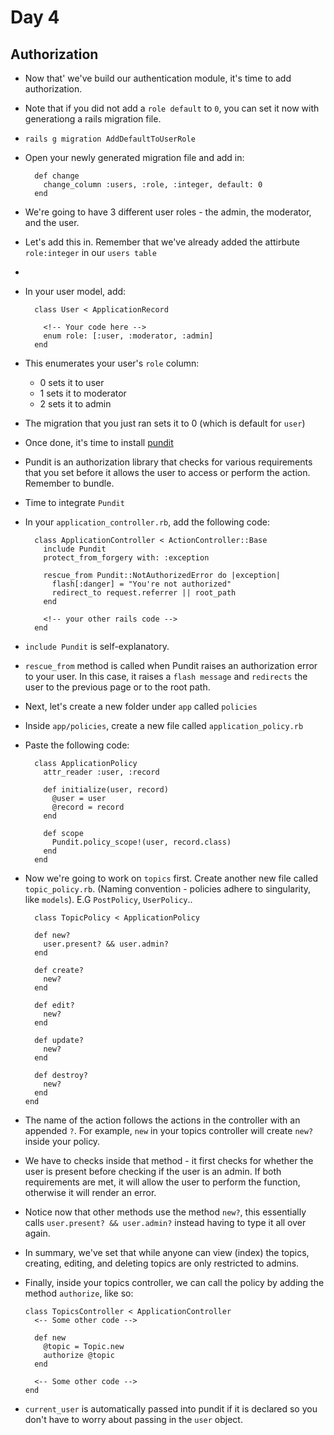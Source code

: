 # Day 4

## Authorization

- Now that' we've build our authentication module, it's time to add authorization.

- Note that if you did not add a `role default` to `0`, you can set it now with generationg a rails migration file.

- `rails g migration AddDefaultToUserRole`

- Open your newly generated migration file and add in:

  ```
    def change
      change_column :users, :role, :integer, default: 0
    end
  ```

- We're going to have 3 different user roles - the admin, the moderator, and the user.

- Let's add this in. Remember that we've already added the attirbute `role:integer` in our `users table`

-

- In your user model, add:

  ```
    class User < ApplicationRecord

      <!-- Your code here -->
      enum role: [:user, :moderator, :admin]
    end
  ```

- This enumerates your user's `role` column:
  - 0 sets it to user
  - 1 sets it to moderator
  - 2 sets it to admin

- The migration that you just ran sets it to 0 (which is default for `user`)

- Once done, it's time to install [pundit](https://github.com/elabs/pundit)

- Pundit is an authorization library that checks for various requirements that you set before it allows the user to access or perform the action. Remember to bundle.

- Time to integrate `Pundit`

- In your `application_controller.rb`, add the following code:

  ```
    class ApplicationController < ActionController::Base
      include Pundit
      protect_from_forgery with: :exception

      rescue_from Pundit::NotAuthorizedError do |exception|
        flash[:danger] = "You're not authorized"
        redirect_to request.referrer || root_path
      end

      <!-- your other rails code -->
    end
  ```

- `include Pundit` is self-explanatory.

- `rescue_from` method is called when Pundit raises an authorization error to your user. In this case, it raises a `flash message` and `redirects` the user to the previous page or to the root path.

- Next, let's create a new folder under `app` called `policies`

- Inside `app/policies`, create a new file called `application_policy.rb`

- Paste the following code:

  ```
    class ApplicationPolicy
      attr_reader :user, :record

      def initialize(user, record)
        @user = user
        @record = record
      end

      def scope
        Pundit.policy_scope!(user, record.class)
      end
    end
  ```

- Now we're going to work on `topics` first. Create another new file called `topic_policy.rb`. (Naming convention - policies adhere to singularity, like `models`). E.G `PostPolicy`, `UserPolicy`..


  ```
    class TopicPolicy < ApplicationPolicy

    def new?
      user.present? && user.admin?
    end

    def create?
      new?
    end

    def edit?
      new?
    end

    def update?
      new?
    end

    def destroy?
      new?
    end
  end
  ```

- The name of the action follows the actions in the controller with an appended `?`. For example, `new` in your topics controller will create `new?` inside your policy.

- We have to checks inside that method - it first checks for whether the user is present before checking if the user is an admin. If both requirements are met, it will allow the user to perform the function, otherwise
it will render an error.

- Notice now that other methods use the method `new?`, this essentially calls `user.present? && user.admin?` instead having to type it all over again.

- In summary, we've set that while anyone can view (index) the topics, creating, editing, and deleting topics are only restricted to admins.

- Finally, inside your topics controller, we can call the policy by adding the method `authorize`, like so:

  ```
  class TopicsController < ApplicationController
    <-- Some other code -->

    def new
      @topic = Topic.new
      authorize @topic
    end

    <-- Some other code -->
  end
  ```

- `current_user` is automatically passed into pundit if it is declared so you don't have to worry about passing in the `user` object.
